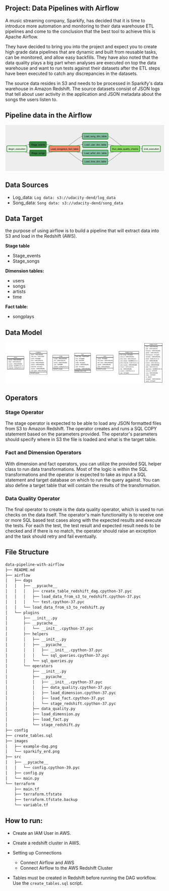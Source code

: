 ## Project: Data Pipelines with Airflow
A music streaming company, Sparkify, has decided that it is time to introduce more automation and monitoring to their data warehouse ETL 
pipelines and come to the conclusion that the best tool to achieve this is Apache Airflow.

They have decided to bring you into the project and expect you to create high grade data pipelines that are dynamic and built from 
reusable tasks, can be monitored, and allow easy backfills. They have also noted that the data quality plays a big part when analyses are executed 
on top the data warehouse and want to run tests against their datasets after the ETL steps have been executed to catch any discrepancies in the datasets.

The source data resides in S3 and needs to be processed in Sparkify's data warehouse in Amazon Redshift. The source datasets consist of JSON logs that 
tell about user activity in the application and JSON metadata about the songs the users listen to.

## Pipeline data in the Airflow
<img src="./images/example-dag.png">

## Data Sources

- Log_data: `Log data: s3://udacity-dend/log_data`
- Song_data: `Song data: s3://udacity-dend/song_data`

## Data Target

the purpose of using airflow is to build a pipeline that will extract data into S3 and load in the Redshift (AWS).

**Stage table**

- Stage_events
- Stage_songs

**Dimension tables:**

- users 
- songs 
- artists 
- time 

**Fact table:**

- songplays

## Data Model

<img src="./images/sparkify_erd.png">

## Operators

### Stage Operator
The stage operator is expected to be able to load any JSON formatted files from S3 to Amazon Redshift. The operator creates and runs a SQL COPY statement based on the parameters provided. The operator's parameters should specify where in S3 the file is loaded and what is the target table.

### Fact and Dimension Operators
With dimension and fact operators, you can utilize the provided SQL helper class to run data transformations. Most of the logic is within the SQL transformations and the operator is expected to take as input a SQL statement and target database on which to run the query against. You can also define a target table that will contain the results of the transformation.

### Data Quality Operator
The final operator to create is the data quality operator, which is used to run checks on the data itself. The operator's main functionality is to receive one or more SQL based test cases along with the expected results and execute the tests. For each the test, the test result and expected result needs to be checked and if there is no match, the operator should raise an exception and the task should retry and fail eventually.

## File Structure

``` bash
data-pipeline-with-airflow
├── README.md
├── airflow
│   ├── dags
│   │   ├── __pycache__
│   │   │   ├── create_table_redshift_dag.cpython-37.pyc
│   │   │   ├── load_data_from_s3_to_redshift.cpython-37.pyc
│   │   │   └── test.cpython-37.pyc
│   │   └── load_data_from_s3_to_redshift.py
│   └── plugins
│       ├── __init__.py
│       ├── __pycache__
│       │   └── __init__.cpython-37.pyc
│       ├── helpers
│       │   ├── __init__.py
│       │   ├── __pycache__
│       │   │   ├── __init__.cpython-37.pyc
│       │   │   └── sql_queries.cpython-37.pyc
│       │   └── sql_queries.py
│       └── operators
│           ├── __init__.py
│           ├── __pycache__
│           │   ├── __init__.cpython-37.pyc
│           │   ├── data_quality.cpython-37.pyc
│           │   ├── load_dimension.cpython-37.pyc
│           │   ├── load_fact.cpython-37.pyc
│           │   └── stage_redshift.cpython-37.pyc
│           ├── data_quality.py
│           ├── load_dimension.py
│           ├── load_fact.py
│           └── stage_redshift.py
├── config
├── create_tables.sql
├── images
│   ├── example-dag.png
│   └── sparkify_erd.png
├── src
│   ├── __pycache__
│   │   └── config.cpython-39.pyc
│   ├── config.py
│   └── main.py
└── terraform
    ├── main.tf
    ├── terraform.tfstate
    ├── terraform.tfstate.backup
    └── variable.tf
```

## How to run:

- Create an IAM User in AWS.

- Create a redshift cluster in AWS.

- Setting up Connections
	- Connect Airflow and AWS
	- Connect Airflow to the AWS Redshift Cluster

- Tables must be created in Redshift before running the DAG workflow. Use the `create_tables.sql` script.


